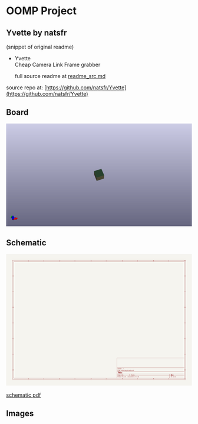 # OOMP Project  
## Yvette  by natsfr  
  
(snippet of original readme)  
  
- Yvette  
Cheap Camera Link Frame grabber  
  
  full source readme at [readme_src.md](readme_src.md)  
  
source repo at: [https://github.com/natsfr/Yvette](https://github.com/natsfr/Yvette)  
## Board  
  
[![working_3d.png](working_3d_600.png)](working_3d.png)  
## Schematic  
  
[![working_schematic.png](working_schematic_600.png)](working_schematic.png)  
  
[schematic pdf](working_schematic.pdf)  
## Images  
